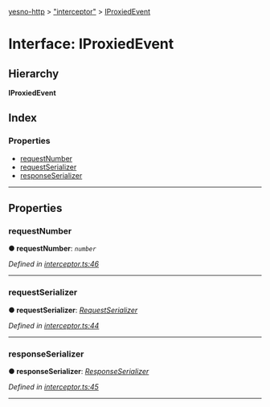 [yesno-http](../README.md) > ["interceptor"](../modules/_interceptor_.md) > [IProxiedEvent](../interfaces/_interceptor_.iproxiedevent.md)

# Interface: IProxiedEvent

## Hierarchy

**IProxiedEvent**

## Index

### Properties

* [requestNumber](_interceptor_.iproxiedevent.md#requestnumber)
* [requestSerializer](_interceptor_.iproxiedevent.md#requestserializer)
* [responseSerializer](_interceptor_.iproxiedevent.md#responseserializer)

---

## Properties

<a id="requestnumber"></a>

###  requestNumber

**● requestNumber**: *`number`*

*Defined in [interceptor.ts:46](https://github.com/FormidableLabs/yesno/blob/b6b210e/src/interceptor.ts#L46)*

___
<a id="requestserializer"></a>

###  requestSerializer

**● requestSerializer**: *[RequestSerializer](../classes/_http_serializer_.requestserializer.md)*

*Defined in [interceptor.ts:44](https://github.com/FormidableLabs/yesno/blob/b6b210e/src/interceptor.ts#L44)*

___
<a id="responseserializer"></a>

###  responseSerializer

**● responseSerializer**: *[ResponseSerializer](../classes/_http_serializer_.responseserializer.md)*

*Defined in [interceptor.ts:45](https://github.com/FormidableLabs/yesno/blob/b6b210e/src/interceptor.ts#L45)*

___

